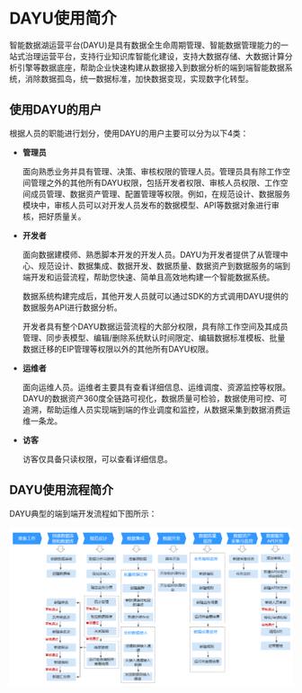 # DAYU使用简介<a name="dayu_01_0002"></a>

智能数据湖运营平台\(DAYU\)是具有数据全生命周期管理、智能数据管理能力的一站式治理运营平台，支持行业知识库智能化建设，支持大数据存储、大数据计算分析引擎等数据底座，帮助企业快速构建从数据接入到数据分析的端到端智能数据系统，消除数据孤岛，统一数据标准，加快数据变现，实现数字化转型。

## 使用DAYU的用户<a name="section43921341113716"></a>

根据人员的职能进行划分，使用DAYU的用户主要可以分为以下4类：

-   **管理员**

    面向熟悉业务并具有管理、决策、审核权限的管理人员。管理员具有除工作空间管理之外的其他所有DAYU权限，包括开发者权限、审核人员权限、工作空间成员管理、数据资产管理、配置管理等权限。例如，在规范设计、数据服务模块中，审核人员可以对开发人员发布的数据模型、API等数据对象进行审核，把好质量关。

-   **开发者**

    面向数据建模师、熟悉脚本开发的开发人员。DAYU为开发者提供了从管理中心、规范设计、数据集成、数据开发、数据质量、数据资产到数据服务的端到端开发和运营流程，帮助您快速、简单且高效地构建一个智能数据系统。

    数据系统构建完成后，其他开发人员就可以通过SDK的方式调用DAYU提供的数据服务API进行数据分析。

    开发者具有整个DAYU数据运营流程的大部分权限，具有除工作空间及其成员管理、同步表模型、编辑/删除系统默认时间限定、编辑数据标准模板、批量数据迁移的EIP管理等权限以外的其他所有DAYU权限。

-   **运维者**

    面向运维人员。运维者主要具有查看详细信息、运维调度、资源监控等权限。DAYU的数据资产360度全链路可视化，数据质量可检验，数据使用可控、可追溯，帮助运维人员实现端到端的作业调度和监控，从数据采集到数据消费运维一条龙。

-   **访客**

    访客仅具备只读权限，可以查看详细信息。


## DAYU使用流程简介<a name="section937732811212"></a>

DAYU典型的端到端开发流程如下图所示：

![](figures/zh-cn_image_0198161001.png)

